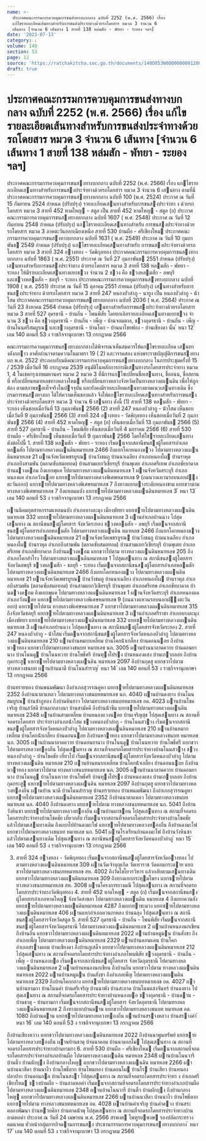 ```yaml
---
name: >-
  ประกาศคณะกรรมการควบคุมการขนส่งทางบกกลาง ฉบับที่ 2252 (พ.ศ. 2566) เรื่อง
  แก้ไขรายละเอียดเส้นทางสำหรับการขนส่งประจำทางด้วยรถโดยสาร หมวด 3 จำนวน 6
  เส้นทาง [จำนวน 6 เส้นทาง 1 สายที่ 138 หล่มสัก - พัทยา - ระยอง ฯลฯ]
date: '2023-07-13'
category: ง
volume: 140
section: 53
page: 12
source: 'https://ratchakitcha.soc.go.th/documents/140D053N0000000001200.pdf'
draft: true
---
```


# ประกาศคณะกรรมการควบคุมการขนส่งทางบกกลาง ฉบับที่ 2252 (พ.ศ. 2566) เรื่อง แก้ไขรายละเอียดเส้นทางสำหรับการขนส่งประจำทางด้วยรถโดยสาร หมวด 3 จำนวน 6 เส้นทาง [จำนวน 6 เส้นทาง 1 สายที่ 138 หล่มสัก - พัทยา - ระยอง ฯลฯ]

ประกาศคณะกรรมการควบคุมการขนสงทางบกกลาง ฉบับที่ 2252 (พ.ศ. 2566) เรื่อง แกไขรายละเอียดเสนทางสําหรับการขนสงประจําทางด้วยรถโดยสาร หมวด 3 จํานวน 6 เสนทาง ตามที่มีประกาศคณะกรรมการควบคุมการขนสงทางบกกลาง ฉบับที่ 100 (พ.ศ. 2524) ประกาศ ณ วันที่ 15 กันยายน 2524 กําหนด (ปรับปรุง) รายละเอียดเสนทางสําหรับการขนสงประจําทา ง ด้วยรถโดยสาร หมวด 3 สายที่ 452 หาดใหญ - สตูล เป็น สายที่ 452 หาดใหญ - สตูล (ก) ประกาศคณะกรรมการควบคุมการขนสงทางบกกลาง ฉบับที่ 1607 ( พ.ศ. 2548) ประกาศ ณ วันที่ 12 กันยายน 2548 กําหนด (ปรับปรุง) แกไขรายละเอียดเสนทางสําหรับ การขนสงประจําทางด้วยรถโดยสาร หมวด 3 ภาคตะวันออกเฉียงเหนือ สายที่ 530 บ้านผือ - ศรีเชียงใหม ประกาศคณะกรรมการควบคุมการขนสงทางบกกลาง ฉบับที่ 1631 ( พ.ศ. 2549) ประกาศ ณ วันที่ 10 กุมภาพันธ 2549 กําหนด (ปรับปรุง) แกไขรายละเอียดเสนทางสําหรับ การขนสงประจําทางด้วยรถโดยสาร หมวด 3 สายที่ 324 อางทอง - วัดพิกุลทอง ประกาศคณะกรรมการควบคุมการขนสงทางบกกลาง ฉบับที่ 1863 ( พ.ศ. 2551) ประกาศ ณ วันที่ 27 กุมภาพันธ 2551 กําหนด (ปรับปรุง) เสนทางสําหรับการขนสงประจําทาง ด้วยรถโดยสาร หมวด 3 สายที่ 138 หลมสัก - พัทยา - ระยอง ให้มีรายละเอียดเสนทางแยกชวง จํานวน 2 ชวง คือ ชวงหลมสัก - ลพบุรี และชวงหลมสัก - ชลบุรี - ระยอง ประกาศคณะกรรมการควบคุมการขนสงทางบกกลาง ฉบับที่ 1908 ( พ.ศ. 2551) ประกาศ ณ วันที่ 15 ตุลาคม 2551 กําหนด (ปรับปรุง) เสนทางสําหรับการขนสงประจําทาง ด้วยรถโดยสาร หมวด 3 สายที่ 247 หนองบัวลําภู - นายูง เป็น หนองบัวลําภู - น้ําโสม ประกาศคณะกรรมการควบคุมการขนสงทางบกกลาง ฉบับที่ 2036 ( พ.ศ. 2564) ประกาศ ณ วันที่ 23 สิงหาคม 2564 กําหนด (ปรับปรุง) เสนทางสําหรับการขนสงประจําทางด้วยรถโดยสาร หมวด 3 สายที่ 527 อุดรธานี - บ้านถิ่น - โพนพิสัย โดยยกเลิกรายละเอียดเสนทางแยกชวง จํานวน 3 ชวง คือ ชวงอุดรธานี - บ้านถิ่น - เพ็ญ - บ้านจอมตาล, ชวงอุดรธานี - บ้านถิ่น - เพ็ญ - บ้านโนนศรีสมบูรณ และชวงอุดรธานี - บ้านโคก - บ้านนาไชยฟอง - บ้านเชียงดา นั้น ้ หนา 12 ่ เลม 140 ตอนที่ 53 ง ราชกิจจานุเบกษา 13 กรกฎาคม 2566

คณะกรรมการควบคุมการขนสงทางบกกลางได้พิจารณาเห็นสมควรให้แกไขรายละเอียด เสนทางดังกลาว อาศัยอํานาจตามความในมาตรา 19 ( 2) และวรรคสอง แห่งพระราชบัญญัติการขนสงทางบก พ.ศ. 2522 ประกอบกับมติคณะกรรมการควบคุมการขนสงทางบกกลาง ในการประชุมครั้งที่ 15 / 2539 เมื่อวันที่ 16 กรกฎาคม 2539 อนุมัติในหลักการกรณีเสนทางรถโดยสารประจําทาง หมวด 1, 4 ในเขตกรุงเทพมหานคร หมวด 2 หมวด 3 ที่มีการแกไขเปลี่ยนชื่อเสนทาง, ชื่อถนน, ชื่อสถานที่ หรือเปลี่ยนหมายเลขทางหลวงใหม หรือเปลี่ยนทางหลวงจังหวัดเป็นทางหลวงแผนดิน เพื่อให้ถูกต้อง ตามสภาพขอเท็จจริงในปจจุบัน และยังคงมีรายละเอียดเสนทางตามแนวเสนทางเดิม ซึ่งกรมการขนสงทางบก ได้ให้ความเห็นชอบแล้ว จึงให้แกไขรายละเอียดเสนทางสําหรับการขนสงประจําทางด้วยรถโดยสาร หมวด 3 จํานวน 6 เสนทาง ดังนี้ (1) สายที่ 138 หลมสัก - พัทยา - ระยอง เห็นชอบเมื่อวันที่ 13 กุมภาพันธ 2566 (2) สายที่ 247 หนองบัวลําภู - น้ําโสม เห็นชอบเมื่อวันที่ 9 กุมภาพันธ 2566 (3) สายที่ 324 อางทอง - วัดพิกุลทอง เห็นชอบเมื่อวันที่ 2 กุมภาพันธ 2566 (4) สายที่ 452 หาดใหญ - สตูล (ก) เห็นชอบเมื่อวันที่ 13 กุมภาพันธ 2566 (5) สายที่ 527 อุดรธานี - บ้านถิ่น - โพนพิสัย เห็นชอบเมื่อวันที่ 4 มกราคม 2566 (6) สายที่ 530 บ้านผือ - ศรีเชียงใหม เห็นชอบเมื่อวันที่ 9 กุมภาพันธ 2566 โดยให้ใชรายละเอียดเสนทาง ดังต่อไปนี้ 1. สายที่ 138 หลมสัก - พัทยา - ระยอง เริ่มตนจากสถานีขนสงผู้โดยสารอําเภอหลมสัก ไปตามทางหลวงแผนดินหมายเลข 2466 ถึงแยกโคกหนองมวง ไปตามทางหลวงแผนดินหมายเลข 21 ผานจังหวัดเพชรบูรณ บ้านวังชมภู บ้านนาเฉลียง อําเภอหนองไผ บ้านราหุล อําเภอบึงสามพัน (ตลาดซับสมอทอด) บ้านสามแยกวิเชียรบุรี บ้านพุเตย อําเภอศรีเทพ อําเภอชัยบาดาล บ้านมวงคอม ถึงแยกพุแค ไปตามทางหลวงแผนดินหมายเลข 1 ผานจังหวัดสระบุรี อําเภอหนองแค อําเภอวังนอย แยกซายไปตามทางหลวงพิเศษหมายเลข 9 (ถนนวงแหวนรอบนอกฝงตะวันออก) แยกซายไปตามทางหลวงพิเศษหมายเลข 7 ถึงทางแยกตางระดับหนองขาม แยกขวาตามทางหลวงพิเศษหมายเลข 7 ถึงแหลมฉบัง แยกซายไปตามทางหลวงแผนดินหมายเลข 3 ้ หนา 13 ่ เลม 140 ตอนที่ 53 ง ราชกิจจานุเบกษา 13 กรกฎาคม 2566

ผานนิคมอุตสาหกรรมแหลมฉบัง อําเภอบางละมุง เมืองพัทยา แยกซายไปตามทางหลวงแผนดินหมายเลข 332 แยกซายไปตามทางหลวงแผนดินหมายเลข 3 ผานอําเภอบ้านฉาง ไปสุดเสนทาง ณ สถานีขนสงผู้โดยสาร จังหวัดระยอง ชวงหลมสัก - ลพบุรี เริ่มตนจากสถานีขนสงผู้โดยสารอําเภอหลมสัก ไปตามทางหลวงแผนดิน หมายเลข 2466 ถึงแยกโคกหนองมวง ไปตามทางหลวงแผนดินหมายเลข 21 ผานจังหวัดเพชรบูรณ บ้านวังชมภู บ้านนาเฉลียง อําเภอหนองไผ บ้านราหุล อําเภอบึงสามพัน (ตลาดซับสมอทอด) บ้านสามแยกวิเชียรบุรี บ้านพุเตย อําเภอศรีเทพ อําเภอชัยบาดาล ถึงบ้านมวงคอม แยกขวาไปตาม ทางหลวงแผนดินหมายเลข 205 ถึงอําเภอโคกสําโรง ไปตามทางหลวงแผนดินหมายเลข 1 ไปสุดเสนทาง ณ สถานีขนสงผู้โดยสารจังหวัดลพบุรี ชวงหลมสัก - ชลบุรี - ระยอง เริ่มตนจากสถานีขนสงผู้โดยสารอําเภอหลมสัก ไปตามทางหลวงแผนดินหมายเลข 2466 ถึงแยกโคกหนองมวง ไปตามทางหลวงแผนดินหมายเลข 21 ผานจังหวัดเพชรบูรณ บ้านวังชมภู บ้านนาเฉลียง อําเภอหนองไผ บ้านราหุล อําเภอบึงสามพัน (ตลาดซับสมอทอด) บ้านสามแยกวิเชียรบุรี บ้านพุเตย อําเภอศรีเทพ อําเภอชัยบาดาล บ้านมวงคอม ถึงแยกพุแค ไปตามทางหลวงแผนดินหมายเลข 1 ผานจังหวัดสระบุรี อําเภอหนองแค อําเภอวังนอย แยกซายไปตามทางหลวงพิเศษหมายเลข 9 (ถนนวงแหวนรอบนอกฝงตะวันออก) แยกซายไปตาม ทางหลวงพิเศษหมายเลข 7 แยกขวาไปตามทางหลวงแผนดินหมายเลข 315 ถึงจังหวัดชลบุรี แยกซายไปตามทางหลวงแผนดินหมายเลข 3 ผานอําเภอศรีราชา อําเภอบางละมุง เมืองพัทยา แยกซายไปตามทางหลวงแผนดินหมายเลข 332 แยกซายไปตามทางหลวงแผนดินหมายเลข 3 ผานอําเภอบ้านฉาง ไปสุดเสนทาง ณ สถานีขนสงผู้โดยสารจังหวัดระยอง 2. สายที่ 247 หนองบัวลําภู - น้ําโสม เริ่มตนจากสถานีขนสงผู้โดยสารจังหวัดหนองบัวลําภู ไปตามทางหลวงแผนดินหมายเลข 210 ผานบ้านหมากเหลี่ยม บ้านโคกน้ําเกลี้ยง บ้านดอนนอย ถึงบ้านหวาทอง แยกขวาไปตามทางหลวงชนบท หมายเลข นภ. 3005 ผานบ้านนาลาดควาย บ้านดอนยานาง บ้านโนนดู บ้านโนนหวาย บ้านโพธิ์ศรี บ้านทุงโปรง บ้านหนองแสง บ้านเกากลอย ถึงบ้านกุดกระสู แยกซายไปตามทางหลวงแผนดิน หมายเลข 2097 ถึงบ้านกุดฮู แยกขวาไปตามทางหลวงชนบท ผานบ้านนาดี บ้านโนนสําราญ ้ หนา 14 ่ เลม 140 ตอนที่ 53 ง ราชกิจจานุเบกษา 13 กรกฎาคม 2566

บ้านทรายทอง บ้านพนมพัฒนา ถึงอําเภอสุวรรณคูหา แยกซายไปตามทางหลวงแผนดินหมายเลข 2352 ถึงบ้านนาตาแหลว ไปตามทางหลวงชนบทหมายเลข นภ. 4040 ผานบ้านดงยาง บ้านโนนสมบูรณ บ้านซําภูทอง ถึงบ้านหินฮาว ไปตามทางหลวงชนบทหมายเลข อด. 4023 ผานบ้านโชคเจริญ บ้านสวัสดี บ้านผากลางนา บ้านสามัคคี ถึงบ้านน้ําซึม แยกซายไปตามทางหลวงแผนดินหมายเลข 2348 ผานบ้านสามเหลี่ยม บ้านหนองแวงนอย บ้านเจริญสุข ไปสุดเสนทาง ณ สถานที่จอดรถโดยสาร ประจําทางอําเภอน้ําโสม ชวงหนองบัวลําภู - บ้านโนนสวาง เริ่มตนจากสถานีขนสงผู้โดยสารจังหวัดหนองบัวลําภู ไปตามทางหลวงแผนดินหมายเลข 210 ผานบ้านหมากเหลี่ยม บ้านโคกน้ําเกลี้ยง บ้านดอนนอย ถึงบ้านหวาทอง แยกขวาไปตามทางหลวงชนบท หมายเลข นภ. 3005 ผานบ้านนาลาดควาย บ้านดอนยานาง บ้านโนนดู บ้านโนนหวาย บ้านโพธิ์ศรี แยกขวาไปตามทางหลวงทองถิ่น ไปสุดเสนทาง ณ สถานที่จอดรถโดยสารประจําทางบ้านโนนสวาง ชวงหนองบัวลําภู - บ้านโชคชัย เที่ยวไป เริ่มตนจากสถานีขนสงผู้โดยสารจังหวัดหนองบัวลําภู ไปตามทางหลวงแผนดิน หมายเลข 210 ผานบ้านหมากเหลี่ยม บ้านโคกน้ําเกลี้ยง บ้านดอนนอย ถึงบ้านหวาทอง แยกขวาไปตาม ทางหลวงชนบทหมายเลข นภ. 3005 ผานบ้านนาลาดควาย บ้านดอนยานาง บ้านโนนดู บ้านโนนหวาย บ้านโพธิ์ศรี บ้านทุงโปรง บ้านหนองแสง บ้านเกากลอย ถึงบ้านกุดกระสู แยกซายไปตามทางหลวงแผนดิน หมายเลข 2097 ถึงบ้านกุดฮู แยกขวาไปตามทางหลวงทองถิ่น ผานบ้าน นาดี บ้านโนนสําราญ บ้านทรายทอง บ้านพนมพัฒนา ถึงอําเภอสุวรรณคูหา แยกซายไปตามทางหลวงแผนดินหมายเลข 2352 ถึงบ้านนาตาแหลว ไปตามทางหลวงชนบทหมายเลข นภ. 4040 ถึงบ้านดงยาง แยกซายไปตาม ทางหลวงชนบทหมายเลข นภ. 5041 ถึงบ้านวังหินซา แยกซายไปตามทางหลวงทองถิ่น ผานบ้านผาซอน ไปสุดเสนทาง ณ สถานที่จอดรถโดยสารประจําทางบ้านโชคชัย เที่ยวกลับ เริ่มตนจากสถานที่จอดรถโดยสารประจําทางบ้านโชคชัย แล้วไปตามเสนทางเดิม ถึงแยกไปบ้านดงมะไฟ แยกซายไปตามทางหลวงทองถิ่น ถึงบ้านดงมะไฟ แยกขวาไปตามทางหลวงชนบท หมายเลข นภ. 5041 ผานโรงเรียนบ้านดงมะไฟ ถึงบ้านวังหินซา แล้วไปตามเสนทางเดิม ไปสุดเสนทาง ณ สถานีขนสงผู้โดยสารจังหวัดหนองบัวลําภู ้ หนา 15 ่ เลม 140 ตอนที่ 53 ง ราชกิจจานุเบกษา 13 กรกฎาคม 2566

3. สายที่ 324 อางทอง - วัดพิกุลทอง เริ่มตนจากสถานีขนสงผู้โดยสารจังหวัดอางทอง ไปตามทางหลวงแผนดินหมายเลข 309 ผานวัดเจ้าบุญเกิด วัดเทวราช วัดดอนกระตาย แยกขวาไปตามทางหลวงชนบทหมายเลข สห. 4002 ถึงวัดไชโยวรวิหาร แล้วกลับตามเสนทางเดิม แยกขวาไปตามทางหลวงแผนดินหมายเลข 309 ถึงทางแยกกระทุมโพรง แยกซายไปตามทางหลวงชนบทหมายเลข สห. 3008 ผานโครงการยางมณี ไปสุดเสนทาง ณ สถานที่จอดรถโดยสารประจําทางวัดพิกุลทอง 4. สายที่ 452 หาดใหญ - สตูล (ก) เริ่มตนจากสถานีขนสงผู้โดยสารอําเภอหาดใหญ จังหวัดสงขลา ไปตามทางหลวงแผนดิน หมายเลข 4 ถึงแยกควนลัง แยกซายไปตามทางหลวงแผนดินหมายเลข 4287 ถึงแยกทาชะมวง แยกซายไปตามทางหลวงแผนดินหมายเลข 406 ผานแยกอําเภอควนกาหลง บ้านฉลุง ไปสุดเสนทาง ณ สถานีขนสงผู้โดยสารจังหวัดสตูล 5. สายที่ 527 อุดรธานี - บ้านถิ่น - โพนพิสัย เริ่มตนจากสถานีขนสงผู้โดยสารจังหวัดอุดรธานี ไปตามทางหลวงแผนดินหมายเลข 2 ผานบ้านหนองนกเขียน ถึงบ้านถิ่น แยกขวาไปตามทางหลวงแผนดินหมายเลข 2022 ผานบ้านหมูมน บ้านสังซา ถึงอําเภอเพ็ญ ไปตามทางหลวงแผนดินหมายเลข 2329 ผานบ้านดอนแคน บ้านโคก อําเภอสรางคอม บ้านเชียงดา ถึงบ้านภูเสด็จ แยกขวาไปตามทางหลวงแผนดินหมายเลข 212 ไปสุดเสนทาง ณ สถานที่จอดรถโดยสารประจําทางอําเภอโพนพิสัย ชวงอุดรธานี - บ้านถิ่น - เพ็ญ - บ้านหนองบอ เริ่มตนจากสถานีขนสงผู้โดยสาร จังหวัดอุดรธานี ไปตามทางหลวงแผนดินหมายเลข 2 ผานบ้านหนองนกเขียน ถึงบ้านถิ่น แยกขวาไปตาม ทางหลวงแผนดินหมายเลข 2022 ผานบ้านหมูมน บ้านสังซา ถึงอําเภอเพ็ญ ไปตามทางหลวงแผนดิน หมายเลข 2329 ถึงบ้านโคกกลาง แยกซายไปตามทางหลวงชนบทหมายเลข อด. 4027 ผานบ้านยามกา บ้านโนนคํา บ้านศรีเจริญ บ้านนาพัง บ้านสะอาด บ้านโนนแสงจันทร์ บ้านดงยาง ไปสุดเสนทาง ณ สถานที่จอดรถโดยสารประจําทางบ้านหนองบอ ชวงอุดรธานี - บ้านดาน - บ้านธาตุ - บ้านยามกา เริ่มตนจากสถานีขนสงผู้โดยสาร จังหวัดอุดรธานี ไปตามทางหลวงแผนดินหมายเลข 2 ถึงทางแยกบ้านดาน แยกขวาไปตามทางหลวงชนบท หมายเลข อด. 1080 ถึงบ้านดาน แยกซายไปตามทางหลวงทองถิ่น ผานบ้านสรางหลวง บ้านสรางคํา ้ หนา 16 ่ เลม 140 ตอนที่ 53 ง ราชกิจจานุเบกษา 13 กรกฎาคม 2566

ถึงบ้านเชียงหวาง แยกขวาไปตามทางหลวงแผนดินหมายเลข 2022 ถึงบ้านนาพูนทรัพย์ แยกซายไปตามทางหลวงทองถิ่น ผานบ้านธาตุ บ้านนาคอม บ้านนาดอกไม ไปสุดเสนทาง ณ สถานที่จอดรถโดยสารประจําทางบ้านยามกา 6. สายที่ 530 บ้านผือ - ศรีเชียงใหม เริ่มตนจากสถานที่จอดรถโดยสารประจําทางอําเภอบ้านผือ ไปตามทางหลวงแผนดิน หมายเลข 2348 ผานบ้านโนนวารี บ้านติ้ว บ้านผักบุง ถึงบ้านกลางใหญ แยกขวาไปตามทางหลวงแผนดิน หมายเลข 2266 ผานบ้านนาสีดา บ้านนางิ้ว บ้านโพธิ์ตาก บ้านโพนทอง บ้านดอนไผ บ้านไร บ้านเสียว บ้านหนองปลาปาก บ้านดอนกอ บ้านโนนสงา ไปสุดเสนทาง ณ สถานที่จอดรถโดยสารประจําทา ง อําเภอศรีเชียงใหม ชวงบ้านผือ - บ้านลาดหอคํา เริ่มตนจากสถานที่จอดรถโดยสารประจําทางอําเภอบ้านผือ ไปตามทางหลวงแผนดินหมายเลข 2348 ผานบ้านโนนวารี บ้านติ้ว บ้านผักบุง ถึงบ้านกลางใหญ แยกขวาไปตามทางหลวงแผนดินหมายเลข 2266 ผานบ้านนาสีดา บ้านนางิ้ว บ้านโพธิ์ตาก แยกซายไปตาม ทางหลวงชนบทหมายเลข อด. 4028 ผานบ้านคําเจริญ บ้านคําดวง บ้านสระคลองพัฒนา บ้านหวยศิลา บ้านตาดน้ําพุ ไปสุดเสนทาง ณ สถานที่จอดรถโดยสารประจําทางบ้านลาดหอคํา ประกาศ ณ วันที่ 24 เมษายน พ.ศ. 2566 สรพงศ ไพฑูรยพงษ รองปลัดกระทรวงคมนาคม หัวหน้ากลุ่มภารกิจดานการขนสง ประธานกรรมการควบคุมการขนสงทางบกกลาง ้ หนา 17 ่ เลม 140 ตอนที่ 53 ง ราชกิจจานุเบกษา 13 กรกฎาคม 2566
